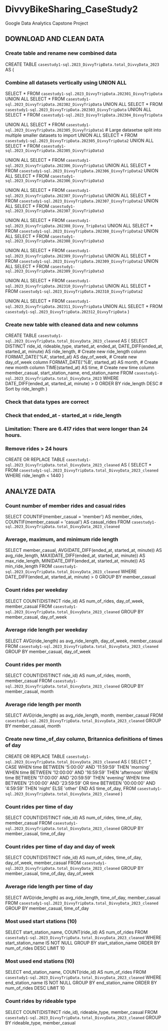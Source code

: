 # DivvyBikeSharing_CaseStudy2
Google Data Analytics Capstone Project


## DOWNLOAD AND CLEAN DATA

### Create table and rename new combined data
CREATE TABLE `casestudy1-sql.2023_DivvyTripData.total_DivvyData_2023` AS (

### Combine all datasets vertically using UNION ALL
SELECT *
FROM `casestudy1-sql.2023_DivvyTripData.202301_DivvyTripData` 
UNION ALL
SELECT *
FROM `casestudy1-sql.2023_DivvyTripData.202302_DivvyTripData` 
UNION ALL
SELECT *
FROM `casestudy1-sql.2023_DivvyTripData.202303_DivvyTripData`
UNION ALL 
SELECT *
FROM `casestudy1-sql.2023_DivvyTripData.202304_DivvyTripData`

UNION ALL 
SELECT *
FROM `casestudy1-sql.2023_DivvyTripData.202305_DivvyTripData1` # Large datasetse split into multiple smaller datasets to import
UNION ALL 
SELECT *
FROM `casestudy1-sql.2023_DivvyTripData.202305_DivvyTripData2`
UNION ALL 
SELECT *
FROM `casestudy1-sql.2023_DivvyTripData.202305_DivvyTripData3`

UNION ALL 
SELECT *
FROM `casestudy1-sql.2023_DivvyTripData.202306_DivvyTripData1`
UNION ALL 
SELECT *
FROM `casestudy1-sql.2023_DivvyTripData.202306_DivvyTripData2`
UNION ALL 
SELECT *
FROM `casestudy1-sql.2023_DivvyTripData.202306_DivvyTripData3`

UNION ALL 
SELECT *
FROM `casestudy1-sql.2023_DivvyTripData.202307_DivvyTripData1`
UNION ALL 
SELECT *
FROM `casestudy1-sql.2023_DivvyTripData.202307_DivvyTripData2`
UNION ALL 
SELECT *
FROM `casestudy1-sql.2023_DivvyTripData.202307_DivvyTripData3`

UNION ALL 
SELECT *
FROM `casestudy1-sql.2023_DivvyTripData.202308_Divvy_TripData1`
UNION ALL 
SELECT *
FROM `casestudy1-sql.2023_DivvyTripData.202308_DivvyTripData2`
UNION ALL 
SELECT *
FROM `casestudy1-sql.2023_DivvyTripData.202308_DivvyTripData3`

UNION ALL 
SELECT *
FROM `casestudy1-sql.2023_DivvyTripData.202309_DivvyTripData1`
UNION ALL 
SELECT *
FROM `casestudy1-sql.2023_DivvyTripData.202309_DivvyTripData2`
UNION ALL 
SELECT *
FROM `casestudy1-sql.2023_DivvyTripData.202309_DivvyTripData3`

UNION ALL 
SELECT *
FROM `casestudy1-sql.2023_DivvyTripData.202310_DivvyTripData1`
UNION ALL 
SELECT *
FROM `casestudy1-sql.2023_DivvyTripData.202310_DivvyTripData2`

UNION ALL
SELECT *
FROM `casestudy1-sql.2023_DivvyTripData.202311_DivvyTripData`
UNION ALL
SELECT *
FROM `casestudy1-sql.2023_DivvyTripData.202312_DivvyTripData`
)

### Create new table with cleaned data and new columns
CREATE TABLE `casestudy1-sql.2023_DivvyTripData.total_DivvyData_2023_cleaned` AS (
SELECT 
  DISTINCT ride_id,
  rideable_type,
  started_at,
  ended_at,
  DATE_DIFF(ended_at, started_at, minute) AS ride_length, # Create new ride_length column
  FORMAT_DATE('%A', started_at) AS day_of_week, # Create new day_of_week column
  FORMAT_DATE('%B', started_at) AS month, # Create new month column
  TIME(started_at) AS time, # Create new time column
  member_casual,
  start_station_name,
  end_station_name
FROM `casestudy1-sql.2023_DivvyTripData.total_DivvyData_2023`
WHERE DATE_DIFF(ended_at, started_at, minute) > 0
ORDER BY ride_length DESC # Sort by ride_length 
)
### Check that data types are correct
### Check that ended_at - started_at = ride_length

### Limitation: There are 6.417 rides that were longer than 24 hours.
### Remove rides > 24 hours 
CREATE OR REPLACE TABLE `casestudy1-sql.2023_DivvyTripData.total_DivvyData_2023_cleaned` AS (
SELECT *
FROM `casestudy1-sql.2023_DivvyTripData.total_DivvyData_2023_cleaned`
WHERE ride_length < 1440
)

## ANALYZE DATA
### Count number of member rides and casual rides
SELECT
  COUNTIF(member_casual = 'member') AS member_rides,
  COUNTIF(member_casual = 'casual') AS casual_rides
FROM `casestudy1-sql.2023_DivvyTripData.total_DivvyData_2023_cleaned`

### Average, maximum, and minimum  ride length
SELECT 
  member_casual,
  AVG(DATE_DIFF(ended_at, started_at, minute)) AS avg_ride_length,
  MAX(DATE_DIFF(ended_at, started_at, minute)) AS max_ride_length,
  MIN(DATE_DIFF(ended_at, started_at, minute)) AS min_ride_length
FROM `casestudy1-sql.2023_DivvyTripData.total_DivvyData_2023_cleaned`
WHERE DATE_DIFF(ended_at, started_at, minute) > 0 
GROUP BY member_casual

### Count rides per weekday
SELECT
  COUNT(DISTINCT ride_id) AS num_of_rides,
  day_of_week,
  member_casual 
FROM `casestudy1-sql.2023_DivvyTripData.total_DivvyData_2023_cleaned`
GROUP BY member_casual, day_of_week

### Average ride length per weekday
SELECT 
  AVG(ride_length) as avg_ride_length,
  day_of_week,
  member_casual
FROM `casestudy1-sql.2023_DivvyTripData.total_DivvyData_2023_cleaned`
GROUP BY member_casual, day_of_week

### Count rides per month
SELECT
  COUNT(DISTINCT ride_id) AS num_of_rides,
  month,
  member_casual 
FROM `casestudy1-sql.2023_DivvyTripData.total_DivvyData_2023_cleaned`
GROUP BY member_casual, month

### Average ride length per month
SELECT 
  AVG(ride_length) as avg_ride_length,
  month,
  member_casual
FROM `casestudy1-sql.2023_DivvyTripData.total_DivvyData_2023_cleaned`
GROUP BY member_casual, month

### Create new time_of_day column, Britannica definitions of times of day
 CREATE OR REPLACE TABLE `casestudy1-sql.2023_DivvyTripData.total_DivvyData_2023_cleaned` AS (
 SELECT
  *, 
  CASE 
  WHEN time BETWEEN '5:00:00' AND '11:59:59' THEN 'morning'
  WHEN time BETWEEN '12:00:00' AND '16:59:59' THEN 'afternoon'
  WHEN time BETWEEN '17:00:00' AND '20:59:59' THEN 'evening'
  WHEN time BETWEEN '21:00:00' AND '23:59:59' OR time BETWEEN '00:00:00' AND '4:59:59' THEN 'night'
  ELSE 'other'
  END AS time_of_day,
FROM `casestudy1-sql.2023_DivvyTripData.total_DivvyData_2023_cleaned`
 )

### Count rides per time of day
SELECT
  COUNT(DISTINCT ride_id) AS num_of_rides,
  time_of_day,
  member_casual 
FROM `casestudy1-sql.2023_DivvyTripData.total_DivvyData_2023_cleaned`
GROUP BY member_casual, time_of_day

### Count rides per time of day and day of week
SELECT
  COUNT(DISTINCT ride_id) AS num_of_rides,
  time_of_day,
  day_of_week,
  member_casual 
FROM `casestudy1-sql.2023_DivvyTripData.total_DivvyData_2023_cleaned`
GROUP BY member_casual, time_of_day, day_of_week

### Average ride length per time of day
SELECT 
  AVG(ride_length) as avg_ride_length,
  time_of_day,
  member_casual
FROM `casestudy1-sql.2023_DivvyTripData.total_DivvyData_2023_cleaned`
GROUP BY member_casual, time_of_day

### Most used start stations (10)
SELECT 
  start_station_name,
  COUNT(ride_id) AS num_of_rides
FROM `casestudy1-sql.2023_DivvyTripData.total_DivvyData_2023_cleaned`
WHERE start_station_name IS NOT NULL
GROUP BY start_station_name
ORDER BY num_of_rides DESC
LIMIT 10

### Most used end stations (10)
SELECT 
  end_station_name,
  COUNT(ride_id) AS num_of_rides
FROM `casestudy1-sql.2023_DivvyTripData.total_DivvyData_2023_cleaned`
WHERE end_station_name IS NOT NULL
GROUP BY end_station_name
ORDER BY num_of_rides DESC
LIMIT 10

### Count rides by rideable type
SELECT 
  COUNT(DISTINCT ride_id),
  rideable_type,
  member_casual
FROM `casestudy1-sql.2023_DivvyTripData.total_DivvyData_2023_cleaned`
GROUP BY rideable_type, member_casual
